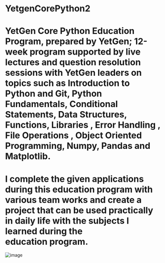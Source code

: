 # YetgenCorePython2
# YetGen Core Python Education Program, prepared by YetGen; 12-week program supported by live lectures and question resolution sessions with YetGen leaders on topics such as Introduction to Python and Git, Python Fundamentals, Conditional Statements, Data Structures, Functions, Libraries , Error Handling , File Operations , Object Oriented Programming, Numpy, Pandas and Matplotlib.

# I complete the given applications during this education program with various team works and create a project that can be used practically in daily life with the subjects I learned during the education program.

![image](https://www.google.com/url?sa=i&url=https%3A%2F%2Fyetkingencler.com%2Fbasvuru%2F&psig=AOvVaw28aIKwR6blWZwK8WemPCVM&ust=1716580449104000&source=images&cd=vfe&opi=89978449&ved=2ahUKEwjXoLnQxqSGAxUHefEDHVaMBWIQjRx6BAgAEBU)



